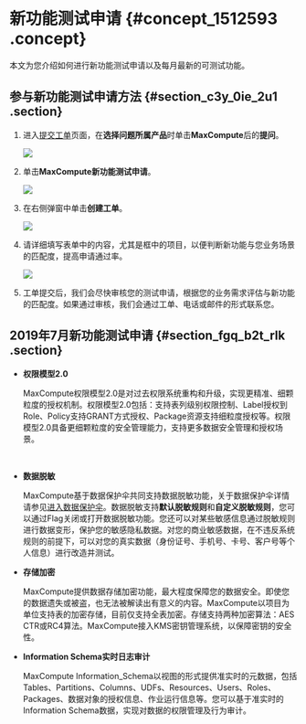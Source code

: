 # 新功能测试申请 {#concept_1512593 .concept}

本文为您介绍如何进行新功能测试申请以及每月最新的可测试功能。

## 参与新功能测试申请方法 {#section_c3y_0ie_2u1 .section}

1.  进入[提交工单](https://selfservice.console.aliyun.com/ticket/createIndex)页面，在**选择问题所属产品**时单击**MaxCompute**后的**提问**。

    ![](http://static-aliyun-doc.oss-cn-hangzhou.aliyuncs.com/assets/img/1201245/156492075354262_zh-CN.png)

2.  单击**MaxCompute新功能测试申请**。

    ![](http://static-aliyun-doc.oss-cn-hangzhou.aliyuncs.com/assets/img/1201245/156492075354263_zh-CN.png)

3.  在右侧弹窗中单击**创建工单**。

    ![](http://static-aliyun-doc.oss-cn-hangzhou.aliyuncs.com/assets/img/1201245/156492075454264_zh-CN.png)

4.  请详细填写表单中的内容，尤其是框中的项目，以便判断新功能与您业务场景的匹配度，提高申请通过率。

    ![](http://static-aliyun-doc.oss-cn-hangzhou.aliyuncs.com/assets/img/1201245/156492075454265_zh-CN.png)

5.  工单提交后，我们会尽快审核您的测试申请，根据您的业务需求评估与新功能的匹配度。如果通过审核，我们会通过工单、电话或邮件的形式联系您。

## 2019年7月新功能测试申请 {#section_fgq_b2t_rlk .section}

-   **权限模型2.0** 

    MaxCompute权限模型2.0是对过去权限系统重构和升级，实现更精准、细颗粒度的授权机制。权限模型2.0包括：支持表列级别权限控制、Label授权到Role、Policy支持GRANT方式授权、Package资源支持细粒度授权等。权限模型2.0具备更细颗粒度的安全管理能力，支持更多数据安全管理和授权场景。

     

-   **数据脱敏** 

    MaxCompute基于数据保护伞共同支持数据脱敏功能，关于数据保护伞详情请参见[进入数据保护伞](../../../../cn.zh-CN/使用指南/数据保护伞/进入数据保护伞.md#)。数据脱敏支持**默认脱敏规则**和**自定义脱敏规则**，您可以通过Flag关闭或打开数据脱敏功能。您还可以对某些敏感信息通过脱敏规则进行数据变形，保护您的敏感隐私数据。对您的商业敏感数据，在不违反系统规则的前提下，可以对您的真实数据（身份证号、手机号、卡号、客户号等个人信息）进行改造并测试。

-   **存储加密** 

    MaxCompute提供数据存储加密功能，最大程度保障您的数据安全。即使您的数据遗失或被盗，也无法被解读出有意义的内容。MaxCompute以项目为单位支持表的加密存储，目前仅支持全表加密。存储支持两种加密算法：AES CTR或RC4算法。MaxCompute接入KMS密钥管理系统，以保障密钥的安全性。 

-   **Information Schema实时日志审计** 

    MaxCompute Information\_Schema以视图的形式提供准实时的元数据，包括Tables、Partitions、Columns、UDFs、Resources、Users、Roles、Packages、数据对象的授权信息、作业运行信息等。您可以基于准实时的Information Schema数据，实现对数据的权限管理及行为审计。


